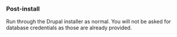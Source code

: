 ### Post-install

Run through the Drupal installer as normal.  You will not be asked for database credentials as those are already provided.
